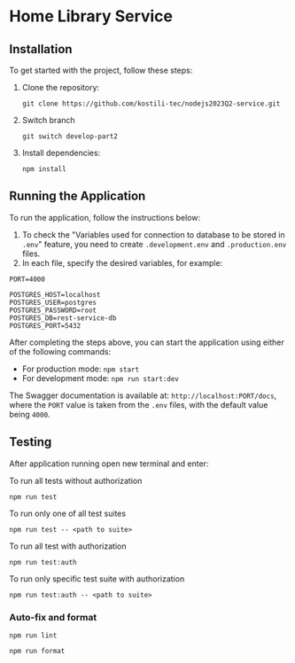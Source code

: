# Home Library Service

## Installation

To get started with the project, follow these steps:

1. Clone the repository:
   ```
   git clone https://github.com/kostili-tec/nodejs2023Q2-service.git
   ```
2. Switch branch 
   ```
   git switch develop-part2
   ```
3. Install dependencies:
   ```
   npm install
   ```

## Running the Application

To run the application, follow the instructions below:

1. To check the "Variables used for connection to database to be stored in `.env`" feature, you need to create `.development.env` and `.production.env` files.
2. In each file, specify the desired variables, for example: 
```
PORT=4000

POSTGRES_HOST=localhost
POSTGRES_USER=postgres
POSTGRES_PASSWORD=root
POSTGRES_DB=rest-service-db
POSTGRES_PORT=5432
```

After completing the steps above, you can start the application using either of the following commands:
- For production mode: `npm start`
- For development mode: `npm run start:dev`

The Swagger documentation is available at: `http://localhost:PORT/docs`, where the `PORT` value is taken from the `.env` files, with the default value being `4000`.

## Testing

After application running open new terminal and enter:

To run all tests without authorization

```
npm run test
```

To run only one of all test suites

```
npm run test -- <path to suite>
```

To run all test with authorization

```
npm run test:auth
```

To run only specific test suite with authorization

```
npm run test:auth -- <path to suite>
```

### Auto-fix and format

```
npm run lint
```

```
npm run format
```
